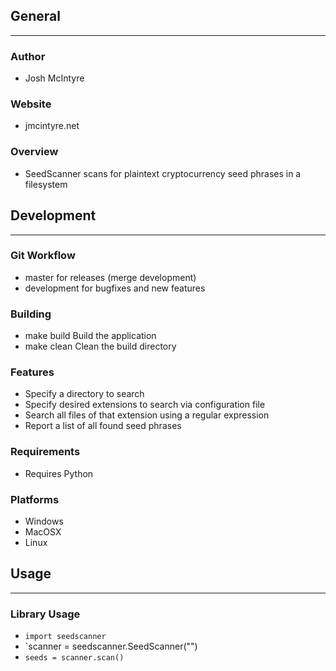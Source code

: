 ## General
____________

### Author
* Josh McIntyre

### Website
* jmcintyre.net

### Overview
* SeedScanner scans for plaintext cryptocurrency seed phrases in a filesystem

## Development
________________

### Git Workflow
* master for releases (merge development)
* development for bugfixes and new features

### Building
* make build
Build the application
* make clean
Clean the build directory

### Features
* Specify a directory to search
* Specify desired extensions to search via configuration file
* Search all files of that extension using a regular expression
* Report a list of all found seed phrases

### Requirements
* Requires Python

### Platforms
* Windows
* MacOSX
* Linux

## Usage
____________

### Library Usage
* `import seedscanner`
* `scanner = seedscanner.SeedScanner("<directory to search>")
* `seeds = scanner.scan()`
